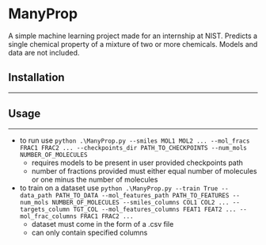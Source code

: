 # ManyProp
A simple machine learning project made for an internship at NIST. Predicts a single chemical property of a mixture of two or more chemicals. Models and data are not included.  

## Installation
___

## Usage
___
- to run use `python .\ManyProp.py --smiles MOL1 MOL2 ... --mol_fracs FRAC1 FRAC2 ... --checkpoints_dir PATH_TO_CHECKPOINTS --num_mols NUMBER_OF_MOLECULES`
    - requires models to be present in user provided checkpoints path
    - number of fractions provided must either equal number of molecules or one minus the number of molecules 
- to train on a dataset use `python .\ManyProp.py --train True --data_path PATH_TO_DATA --mol_features_path PATH_TO_FEATURES --num_mols NUMBER_OF_MOLECULES --smiles_columns COL1 COL2 ... --targets_column TGT_COL --mol_features_columns FEAT1 FEAT2 ... --mol_frac_columns FRAC1 FRAC2 ...`
    - dataset must come in the form of a .csv file
    - can only contain specified columns 